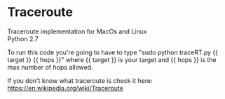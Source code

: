 # Traceroute
Traceroute implementation for MacOs and Linux</br>
Python 2.7

To run this code you're going to have to type "sudo python traceRT.py {{ target }} {{ hops }}" where {{ target }} is your target and {{ hops }} is the max number of hops allowed.

If you don't know what traceroute is check it here: https://en.wikipedia.org/wiki/Traceroute 
